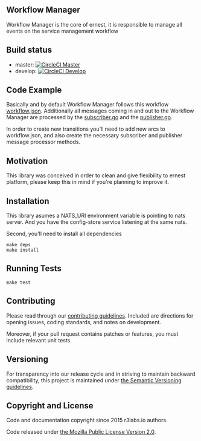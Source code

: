## Workflow Manager

Workflow Manager is the core of ernest, it is responsible to manage all events on the service management workflow

## Build status

* master:  [![CircleCI Master](https://circleci.com/gh/r3labs/workflow-manager/tree/master.svg?style=svg&circle-token=627e89c447fe342aff9815ca146b081a37c075ad)](https://circleci.com/gh/r3labs/workflow-manager/tree/master)
* develop: [![CircleCI Develop](https://circleci.com/gh/r3labs/workflow-manager/tree/develop.svg?style=svg&circle-token=627e89c447fe342aff9815ca146b081a37c075ad)](https://circleci.com/gh/r3labs/workflow-manager/tree/develop)

## Code Example

Basically and by default Workflow Manager follows this workflow [workflow.json](workflow.json).
Additionally all messages coming in and out to the Workflow Manager are processed by the [subscriber.go](subscriber.go) and the [publisher.go](publisher.go).

In order to create new transitions you'll need to add new arcs to workflow.json, and also create the necessary subscriber and publisher message processor methods.

## Motivation

This library was conceived in order to clean and give flexibility to ernest platform, please keep this in mind if you're planning to improve it.

## Installation

This library asumes a NATS_URI environment variable is pointing to nats server. And you have the config-store service listening at the same nats.

Second, you'll need to install all dependencies
```
make deps
make install
```

## Running Tests

```
make test
```

## Contributing

Please read through our
[contributing guidelines](CONTRIBUTING.md).
Included are directions for opening issues, coding standards, and notes on
development.

Moreover, if your pull request contains patches or features, you must include
relevant unit tests.

## Versioning

For transparency into our release cycle and in striving to maintain backward
compatibility, this project is maintained under [the Semantic Versioning guidelines](http://semver.org/). 

## Copyright and License

Code and documentation copyright since 2015 r3labs.io authors.

Code released under
[the Mozilla Public License Version 2.0](LICENSE).

